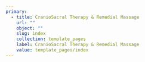 ```yaml
---
primary:
  - title: CranioSacral Therapy & Remedial Massage
    url: ""
    object: ""
    slug: index
    collection: template_pages
    label: CranioSacral Therapy & Remedial Massage
    value: template_pages/index
---
```

